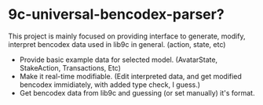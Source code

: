 # 9c-universal-bencodex-parser?
This project is mainly focused on providing interface to generate, modify, interpret bencodex data used in lib9c in general. (action, state, etc)

- Provide basic example data for selected model. (AvatarState, StakeAction, Transactions, Etc)
- Make it real-time modifiable. (Edit interpreted data, and get modified bencodex immidiately, with added type check, I guess.)
- Get bencodex data from lib9c and guessing (or set manually) it's format.
